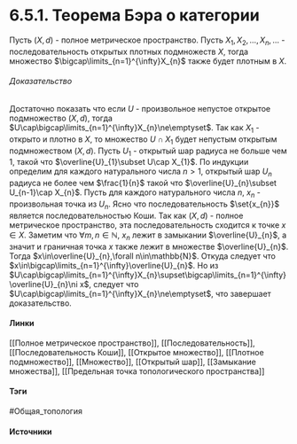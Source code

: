 # 6.5.1. Теорема Бэра о категории
Пусть $(X,d)$ - полное метрическое пространство. Пусть $X_{1},X_{2},\dots,X_{n},\dots$ - последовательность открытых плотных подмножеств $X$, тогда множество $\bigcap\limits_{n=1}^{\infty}X_{n}$ также будет плотным в $X$.
###### Доказательство
Достаточно показать что если $U$ - произвольное непустое открытое подмножество $(X,d)$, тогда $U\cap\bigcap\limits_{n=1}^{\infty}X_{n}\ne\emptyset$.
Так как $X_{1}$ - открыто и плотно в $X$, то множество $U\cap X_{1}$ будет непустым открытым подмножеством $(X,d)$. Пусть $U_{1}$ - открытый шар радиуса не больше чем $1$, такой что $\overline{U}_{1}\subset U\cap X_{1}$.
По индукции определим для каждого натурального числа $n>1$, открытый шар $U_{n}$ радиуса не более чем $\frac{1}{n}$ такой что $\overline{U}_{n}\subset U_{n-1}\cap X_{n}$.
Пусть для каждого натурального числа $n$, $x_{n}$ - произвольная точка из $U_{n}$. Ясно что последовательность $\set{x_{n}}$ является последовательностью Коши. Так как $(X,d)$ - полное метрическое пространство, эта последовательность сходится к точке $x\in X$.
Заметим что $\forall m,n\in\mathbb{N}$, $x_{n}$ лежит в замыкании $\overline{U}_{n}$, а значит и граничная точка $x$ также лежит в множестве $\overline{U}_{n}$.
Тогда $x\in\overline{U}_{n},\forall n\in\mathbb{N}$. Откуда следует что $x\in\bigcap\limits_{n=1}^{\infty}\overline{U}_{n}$.
Но из $U\cap\bigcap\limits_{n=1}^{\infty}X_{n}\supset\bigcap\limits_{n=1}^{\infty}\overline{U}_{n}\ni x$, следует что $U\cap\bigcap\limits_{n=1}^{\infty}X_{n}\ne\emptyset$, что завершает доказательство.
#### Линки
 [[Полное метрическое пространство]],
 [[Последовательность]],
 [[Последовательность Коши]],
 [[Открытое множество]],
 [[Плотное подмножество]],
 [[Множество]],
 [[Открытый шар]],
 [[Замыкание множества]],
 [[Предельная точка топологического пространства]]
#### Тэги
 #Общая_топология 
#### Источники
